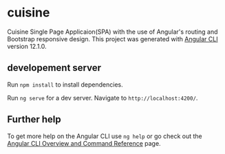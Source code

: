 # cuisine
Cuisine Single Page Applicaion(SPA) with the use of Angular's routing and Bootstrap responsive design.
This project was generated with [Angular CLI](https://github.com/angular/angular-cli) version 12.1.0.

## developement server

Run `npm install` to install dependencies.

Run `ng serve` for a dev server. Navigate to `http://localhost:4200/`. 

## Further help

To get more help on the Angular CLI use `ng help` or go check out the [Angular CLI Overview and Command Reference](https://angular.io/cli) page.

